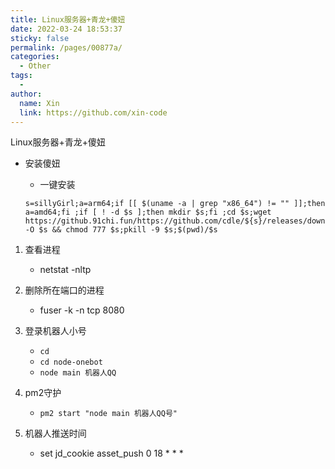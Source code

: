 ```yaml
---
title: Linux服务器+青龙+傻妞
date: 2022-03-24 18:53:37
sticky: false
permalink: /pages/00877a/
categories: 
  - Other
tags: 
  - 
author: 
  name: Xin
  link: https://github.com/xin-code
---
```


Linux服务器+青龙+傻妞

<!-- more -->

- 安装傻妞

  - 一键安装

  ```shell
  s=sillyGirl;a=arm64;if [[ $(uname -a | grep "x86_64") != "" ]];then a=amd64;fi ;if [ ! -d $s ];then mkdir $s;fi ;cd $s;wget https://github.91chi.fun/https://github.com/cdle/${s}/releases/download/main/${s}_linux_$a -O $s && chmod 777 $s;pkill -9 $s;$(pwd)/$s
  ```
  
  
  
  

1. 查看进程

   - netstat -nltp
2. 删除所在端口的进程

   - fuser -k -n tcp 8080
3. 登录机器人小号

   - `cd`
   - `cd node-onebot`
   - `node main 机器人QQ`
4. pm2守护

   - `pm2 start "node main 机器人QQ号"`

5. 机器人推送时间
   - set jd_cookie asset_push 0 18 * * *

